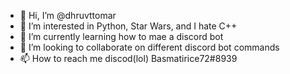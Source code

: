 - 👋 Hi, I’m @dhruvttomar
- 👀 I’m interested in Python, Star Wars, and I hate C++
- 🌱 I’m currently learning how to mae a discord bot
- 💞️ I’m looking to collaborate on different discord bot commands
- 📫 How to reach me discod(lol) Basmatirice72#8939

<!---
dhruvttomar/dhruvttomar is a ✨ special ✨ repository because its `README.md` (this file) appears on your GitHub profile.
You can click the Preview link to take a look at your changes.
--->
